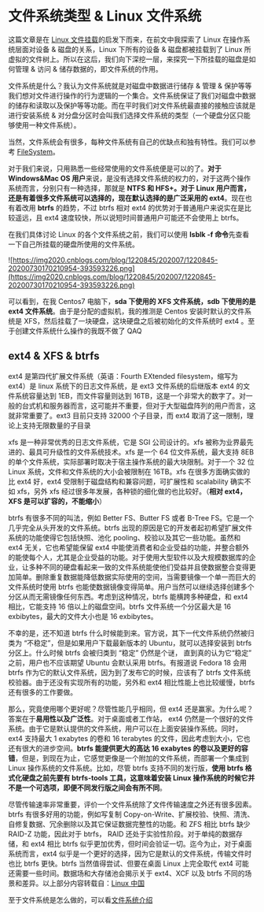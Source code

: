 # 文件系统类型 & Linux 文件系统

这篇文章是在 [Linux 文件挂载](https://www.cnblogs.com/doggod/p/13371005.html)的启发下而来，在前文中我探索了 Linux 在操作系统层面对设备 & 磁盘的关系，Linux 下所有的设备 & 磁盘都被挂载到了 Linux 所虚拟的文件树上。所以在这后，我们向下深挖一层，来探究一下所挂载的磁盘是如何管理 & 访问 & 储存数据的，即文件系统的作用。

文件系统是什么？我认为文件系统就是对磁盘中数据进行储存 & 管理 & 保护等等我们想对文件进行操作的行为逻辑的一个集合。文件系统保证了我们对磁盘中数据的储存和读取以及保护等等功能。而在平时我们对文件系统最直接的接触应该就是进行安装系统 & 对分盘分区时会叫我们选择文件系统的类型（一个硬盘分区只能够使用一种文件系统）。

当然，文件系统会有很多，每种文件系统有自己的优缺点和独有特性。我们可以参考 [FileSystem](https://wiki.archlinux.org/index.php/File_systems_(%E7%AE%80%E4%BD%93%E4%B8%AD%E6%96%87))。

对于我们来说，只用熟悉一些经常使用的文件系统便是可以的了。**对于 Windows&Mac OS 用户**来说，是没有选择文件系统的权力的，对于这两个操作系统而言，分别只有一种选择，那就是 **NTFS 和 HFS+。**对于 Linux 用户而言，还是有着很多文件系统可以选择的，现在默认选择的是**广泛采用的 ext4**。现在也有着改用 **btrfs** 的趋势，不过 btrfs 相对 ext4 的优势对于普通用户来说实在是比较遥远，且 ext4 速度较快，所以说短时间普通用户可能还不会使用上 btrfs。

在我们具体讨论 Linux 的各个文件系统之前，我们可以使用 **lsblk -f 命令**先查看一下自己所挂载的硬盘所使用的文件系统。

![https://img2020.cnblogs.com/blog/1220845/202007/1220845-20200730170210954-393593226.png](https://img2020.cnblogs.com/blog/1220845/202007/1220845-20200730170210954-393593226.png)

可以看到，在我 Centos7 电脑下，**sda 下使用的 XFS 文件系统，sdb 下使用的是 ext4 文件系统**。由于是分配的虚拟机，我的推测是 Centos 安装时默认的文件系统是 XFS，然后挂载了一块硬盘，这块硬盘之后被初始化的文件系统时 ext4 。至于创建文件系统什么操作的我既不做了 QAQ

## ext4 & XFS & btrfs

ext4 是第四代扩展文件系统（英语：Fourth EXtended filesystem，缩写为 ext4）是 linux 系统下的日志文件系统，是 ext3 文件系统的后继版本 ext4 的文件系统容量达到 1EB，而文件容量则达到 16TB，这是一个非常大的数字了。对一般的台式机和服务器而言，这可能并不重要，但对于大型磁盘阵列的用户而言，这就非常重要了。ext3 目前只支持 32000 个子目录，而 ext4 取消了这一限制，理论上支持无限数量的子目录

xfs 是一种非常优秀的日志文件系统，它是 SGI 公司设计的。xfs 被称为业界最先进的、最具可升级性的文件系统技术。xfs 是一个 64 位文件系统，最大支持 8EB 的单个文件系统，实际部署时取决于宿主操作系统的最大块限制。对于一个 32 位 Linux 系统，文件和文件系统的大小会被限制在 16TB。xfs 在很多方面确实做的比 ext4 好，ext4 受限制于磁盘结构和兼容问题，可扩展性和 scalability 确实不如 xfs，另外 xfs 经过很多年发展，各种锁的细化做的也比较好。（**相对 ext4，XFS 是可以扩容的，不能缩小**）

btrfs 有很多不同的叫法，例如 Better FS、Butter FS 或者 B-Tree FS。它是一个几乎完全从头开发的文件系统。btrfs 出现的原因是它的开发者起初希望扩展文件系统的功能使得它包括快照、池化 pooling、校验以及其它一些功能。虽然和 ext4 无关，它也希望能保留 ext4 中能使消费者和企业受益的功能，并整合额外的能使每个人，尤其是企业受益的功能。对于使用大型软件以及大规模数据库的企业，让多种不同的硬盘看起来一致的文件系统能使他们受益并且使数据整合变得更加简单。删除重复数据能降低数据实际使用的空间，当需要镜像一个单一而巨大的文件系统时使用 btrfs 也能使数据镜像变得简单。用户当然可以继续选择创建多个分区从而无需镜像任何东西。考虑到这种情况，btrfs 能横跨多种硬盘，和 ext4 相比，它能支持 16 倍以上的磁盘空间。btrfs 文件系统一个分区最大是 16 exbibytes，最大的文件大小也是 16 exbibytes。

不幸的是，还不知道 btrfs 什么时候能到来。官方说，其下一代文件系统仍然被归类为 “不稳定”，但是如果用户下载最新版本的 Ubuntu，就可以选择安装到 btrfs 分区上。什么时候 btrfs 会被归类到 “稳定” 仍然是个谜， 直到真的认为它“稳定” 之前，用户也不应该期望 Ubuntu 会默认采用 btrfs。有报道说 Fedora 18 会用 btrfs 作为它的默认文件系统，因为到了发布它的时候，应该有了 btrfs 文件系统校验器。由于还没有实现所有的功能，另外和 ext4 相比性能上也比较缓慢，btrfs 还有很多的工作要做。

那么，究竟使用哪个更好呢？尽管性能几乎相同，但 ext4 还是赢家。为什么呢？答案在于**易用性以及广泛性**。对于桌面或者工作站， ext4 仍然是一个很好的文件系统。由于它是默认提供的文件系统，用户可以在上面安装操作系统。同时， ext4 支持最大 1 exabytes 的卷和 16 terabytes 的文件，因此考虑到大小，它也还有很大的进步空间。**btrfs 能提供更大的高达 16 exabytes 的卷以及更好的容错**，但是，到现在为止，它感觉更像是一个附加的文件系统，而部署一个集成到 Linux 操作系统的文件系统。比如，尽管 btrfs 支持不同的发行版，**使用 btrfs 格式化硬盘之前先要有 btrfs-tools 工具，这意味着安装 Linux 操作系统的时候它并不是一个可选项，即便不同发行版之间会有所不同**。

尽管传输速率非常重要，评价一个文件系统除了文件传输速度之外还有很多因素。btrfs 有很多好用的功能，例如写复制 Copy-on-Write、扩展校验、快照、清洗、自修复数据、冗余删除以及其它保证数据完整性的功能。和 ZFS 相比 btrfs 缺少 RAID-Z 功能，因此对于 btrfs， RAID 还处于实验性阶段。对于单纯的数据存储，和 ext4 相比 btrfs 似乎更加优秀，但时间会验证一切。迄今为止，对于桌面系统而言，ext4 似乎是一个更好的选择，因为它是默认的文件系统，传输文件时也比 btrfs 更快。btrfs 当然值得尝试、但要在桌面 Linux 上完全取代 ext4 可能还需要一些时间。数据场和大存储池会揭示关于 ext4、XCF 以及 btrfs 不同的场景和差异。以上部分内容转载自：[Linux 中国](https://linux.cn/article-7083-1.html)

至于文件系统是怎么做的，可以看[文件系统介绍](https://blog.csdn.net/wxh0000mm/article/details/81773252)
